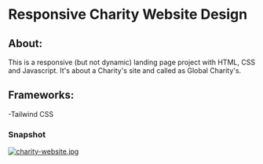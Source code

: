 
# Responsive Charity Website Design

## About:

This is a responsive (but not dynamic) landing page project with HTML, CSS and Javascript. It's about a Charity's site and called as Global Charity's.

## Frameworks:

-Tailwind CSS

### Snapshot
[![charity-website.jpg](https://i.postimg.cc/sgKtH0NS/charity-website.jpg)](https://postimg.cc/MnMPvtxK)


